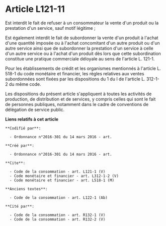 # Article L121-11

Est interdit le fait de refuser à un consommateur la vente d'un produit ou la prestation d'un service, sauf motif légitime ; 

Est également interdit le fait de subordonner la vente d'un produit à l'achat d'une quantité imposée ou à l'achat concomitant
d'un autre produit ou d'un autre service ainsi que de subordonner la prestation d'un service à celle d'un autre service ou à
l'achat d'un produit dès lors que cette subordination constitue une pratique commerciale déloyale au sens de l'article L.
121-1. 

Pour les établissements de crédit et les organismes mentionnés à l'article L. 518-1 du code monétaire et financier, les
règles relatives aux ventes subordonnées sont fixées par les dispositions du 1 du I de l'article L. 312-1-2 du même code. 

Les dispositions du présent article s'appliquent à toutes les activités de production, de distribution et de services, y
compris celles qui sont le fait de personnes publiques, notamment dans le cadre de conventions de délégation de service
public.

**Liens relatifs à cet article**

	**Codifié par**:

	  - Ordonnance n°2016-301 du 14 mars 2016 - art.

	**Créé par**:

	  - Ordonnance n°2016-301 du 14 mars 2016 - art.

	**Cite**:

	  - Code de la consommation - art. L121-1 (V)
	  - Code monétaire et financier - art. L312-1-2 (V)
	  - Code monétaire et financier - art. L518-1 (M)

	**Anciens textes**:

	  - Code de la consommation - art. L122-1 (Ab)

	**Cité par**:

	  - Code de la consommation - art. R132-1 (V)
	  - Code de la consommation - art. R132-2 (V)
